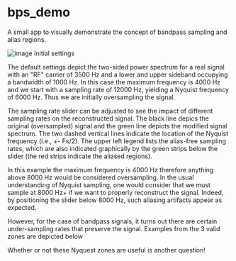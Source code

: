 # bps_demo
A small app to visually demonstrate the concept of bandpass sampling and alias regions. 

![image](https://github.com/BlankAdventure/bps_demo/assets/24900496/f6b9cf0b-fdc7-4383-8484-b2dc91844202)
Initial settings

The default settings depict the two-sided power spectrum for a real signal with an "RF" carrier of 3500 Hz and a lower and upper sideband occupying a bandwidth of 1000 Hz. In this case the maximum frequency is 4000 Hz and we start with a sampling rate of 12000 Hz, yielding a Nyquist frequency of 6000 Hz. Thus we are initially oversampling the signal.

The sampling rate slider can be adjusted to see the impact of different sampling rates on the reconstructed signal. The black line depics the original (oversampled) signal and the green line depicts the modified signal spectrum. The two dashed vertical lines indicate the location of the Nyquist frequency (i.e., +- Fs/2). The upper left legend lists the alias-free sampling rates, which are also indicated graphically by the green strips below the slider (the red strips indicate the aliased regions).

In this example the maximum frequency is 4000 Hz therefore anything above 8000 Hz would be considered oversampling. In the usual understanding of Nyquist sampling, one would consider that we must sample at 8000 Hz+ if we want to properly reconstruct the signal. Indeed, by positioning the slider below 8000 Hz, such aliasing artifacts appear as expected.  

However, for the case of bandpass signals, it turns out there are certain under-sampling rates that preserve the signal. Examples from the 3 valid zones are depicted below




Whether or not these Nyquest zones are useful is another question!
